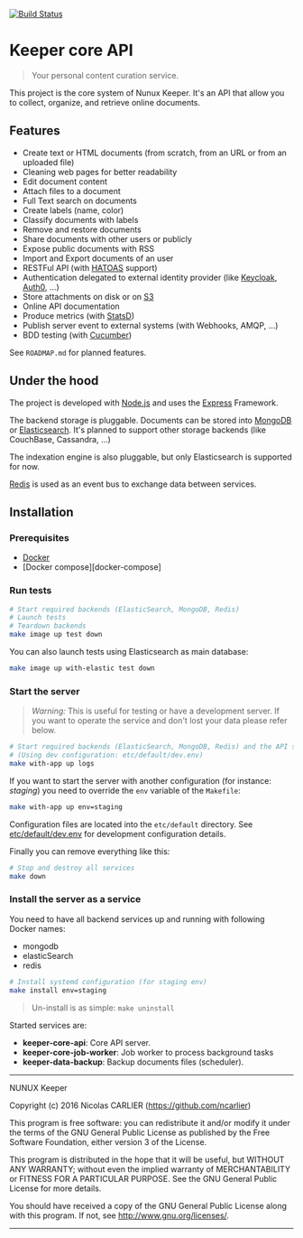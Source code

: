 [![Build Status](https://travis-ci.org/nunux-keeper/keeper-core-api.svg?branch=master)](https://travis-ci.org/nunux-keeper/keeper-core-api)

# Keeper core API

> Your personal content curation service.

This project is the core system of Nunux Keeper. It's an API that allow you to
collect, organize, and retrieve online documents.

## Features

* Create text or HTML documents (from scratch, from an URL or from an uploaded
  file)
* Cleaning web pages for better readability
* Edit document content
* Attach files to a document
* Full Text search on documents
* Create labels (name, color)
* Classify documents with labels
* Remove and restore documents
* Share documents with other users or publicly
* Expose public documents with RSS
* Import and Export documents of an user
* RESTFul API (with [HATOAS][hateoas] support)
* Authentication delegated to external identity provider (like
  [Keycloak][keycloak], [Auth0][auth0], ...)
* Store attachments on disk or on [S3][s3]
* Online API documentation
* Produce metrics (with [StatsD][statsd])
* Publish server event to external systems (with Webhooks, AMQP, ...)
* BDD testing (with [Cucumber][cucumber])

See `ROADMAP.md` for planned features.

## Under the hood

The project is developed with [Node.js][nodejs] and uses the [Express][express]
Framework.

The backend storage is pluggable. Documents can be stored into
[MongoDB][mongodb] or [Elasticsearch][elasticsearch]. It's planned to support
other storage backends (like CouchBase, Cassandra, ...)

The indexation engine is also pluggable, but only Elasticsearch is supported for
now.

[Redis][redis] is used as an event bus to exchange data between services.


## Installation

### Prerequisites

* [Docker][docker]
* [Docker compose][docker-compose]

### Run tests

```bash
# Start required backends (ElasticSearch, MongoDB, Redis)
# Launch tests
# Teardown backends
make image up test down
```

You can also launch tests using Elasticsearch as main database:

```bash
make image up with-elastic test down
```

### Start the server

> *Warning:* This is useful for testing or have a development server.
> If you want to operate the service and don't lost your data please refer
> below.

```bash
# Start required backends (ElasticSearch, MongoDB, Redis) and the API server.
# (Using dev configuration: etc/default/dev.env)
make with-app up logs
```

If you want to start the server with another configuration (for instance:
*staging*) you need to override the `env` variable of the `Makefile`:

```bash
make with-app up env=staging
```

Configuration files are located into the `etc/default` directory.
See [etc/default/dev.env](etc/default/dev.env) for development configuration
details.

Finally you can remove everything like this:

```bash
# Stop and destroy all services
make down
```

### Install the server as a service

You need to have all backend services up and running with following Docker
names:

- mongodb
- elasticSearch
- redis

```bash
# Install systemd configuration (for staging env)
make install env=staging
```

> Un-install is as simple: `make uninstall`

Started services are:

- **keeper-core-api**: Core API server.
- **keeper-core-job-worker**: Job worker to process background tasks
- **keeper-data-backup**: Backup documents files (scheduler).

[hateoas]: https://en.wikipedia.org/wiki/HATEOAS
[keycloak]: http://www.keycloak.org
[auth0]: https://auth0.com/
[nodejs]: https://nodejs.org
[docker]: https://www.docker.com
[docker]: https://docs.docker.com/compose/
[mongodb]: https://www.mongodb.com
[elasticsearch]: https://www.elastic.co
[redis]: http://redis.io/
[express]: http://expressjs.com
[cucumber]: https://cucumber.io
[s3]: https://aws.amazon.com/s3
[statsd]: https://github.com/b/statsd_spec


----------------------------------------------------------------------

NUNUX Keeper

Copyright (c) 2016 Nicolas CARLIER (https://github.com/ncarlier)

This program is free software: you can redistribute it and/or modify
it under the terms of the GNU General Public License as published by
the Free Software Foundation, either version 3 of the License.

This program is distributed in the hope that it will be useful,
but WITHOUT ANY WARRANTY; without even the implied warranty of
MERCHANTABILITY or FITNESS FOR A PARTICULAR PURPOSE.  See the
GNU General Public License for more details.

You should have received a copy of the GNU General Public License
along with this program.  If not, see <http://www.gnu.org/licenses/>.

----------------------------------------------------------------------
